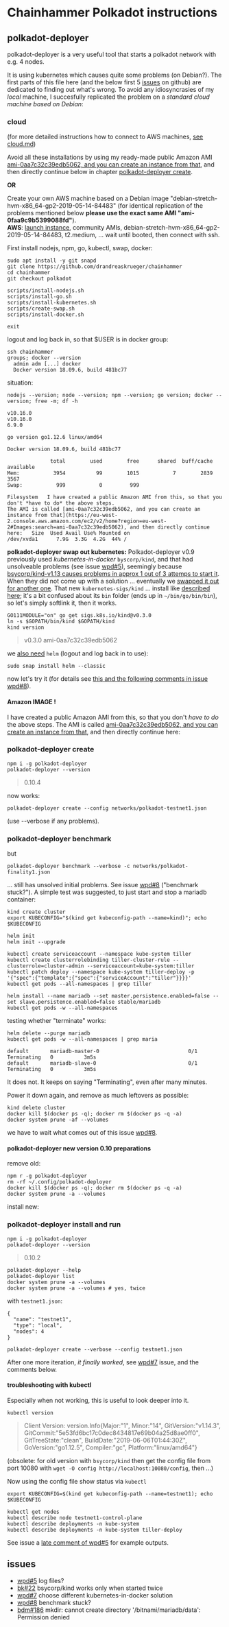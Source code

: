 # Chainhammer Polkadot instructions

## polkadot-deployer
polkadot-deployer is a very useful tool that starts a polkadot network with e.g. 4 nodes. 

It is using kubernetes which causes quite some problems (on Debian?). The first parts of this file here (and the below first 5 [issues](#issues) on github) are dedicated to finding out what's wrong. To avoid any idiosyncrasies of my *local* machine, I succesfully replicated the problem on a *standard cloud machine based on Debian*:

### cloud
(for more detailed instructions how to connect to AWS machines, [see cloud.md](cloud.md#aws-deployment))

Avoid all these installations by using my ready-made public Amazon AMI [ami-0aa7c32c39edb5062, and you can create an instance from that](https://eu-west-2.console.aws.amazon.com/ec2/v2/home?region=eu-west-2#Images:search=ami-0aa7c32c39edb5062), and then directly continue below in chapter [polkadot-deployer create](#polkadot-deployer-create).

**OR**

Create your own AWS machine based on a Debian image "debian-stretch-hvm-x86_64-gp2-2019-05-14-84483" (for identical replication of the problems mentioned below **please use the exact same AMI "ami-0faa9c9b5399088fd"**).  
**AWS**: [launch instance](https://eu-west-2.console.aws.amazon.com/ec2/v2/home?region=eu-west-2#LaunchInstanceWizard), community AMIs, debian-stretch-hvm-x86_64-gp2-2019-05-14-84483, t2.medium, ... wait until booted, then connect with ssh.

First install nodejs, npm, go, kubectl, swap, docker:

```
sudo apt install -y git snapd
git clone https://github.com/drandreaskrueger/chainhammer
cd chainhammer
git checkout polkadot

scripts/install-nodejs.sh 
scripts/install-go.sh 
scripts/install-kubernetes.sh 
scripts/create-swap.sh 
scripts/install-docker.sh 

exit
```
logout and log back in, so that $USER is in docker group:
```
ssh chainhammer
groups; docker --version
  admin adm [...] docker
  Docker version 18.09.6, build 481bc77
```

situation:
```
nodejs --version; node --version; npm --version; go version; docker --version; free -m; df -h

v10.16.0
v10.16.0
6.9.0

go version go1.12.6 linux/amd64

Docker version 18.09.6, build 481bc77

              total        used        free      shared  buff/cache   available
Mem:           3954          99        1015           7        2839        3567
Swap:           999           0         999

Filesystem   I have created a public Amazon AMI from this, so that you don't *have to do* the above steps.
The AMI is called [ami-0aa7c32c39edb5062, and you can create an instance from that](https://eu-west-2.console.aws.amazon.com/ec2/v2/home?region=eu-west-2#Images:search=ami-0aa7c32c39edb5062), and then directly continue here:   Size  Used Avail Use% Mounted on
/dev/xvda1      7.9G  3.3G  4.2G  44% /
```

**polkadot-deployer swap out kubernetes:** Polkadot-deployer v0.9 previously used  *kubernetes-in-docker* `byscorp/kind`, and that had unsolveable problems (see issue [wpd#5](https://github.com/w3f/polkadot-deployer/issues/5)), seemingly because [bsycorp/kind-v1.13 causes problems in approx 1 out of 3 attemps to start it](https://github.com/bsycorp/kind/issues/22). When they did not come up with a solution ... eventually we [swapped it out for another one](https://github.com/w3f/polkadot-deployer/issues/7). That new `kubernetes-sigs/kind` ... install like [described here](https://github.com/kubernetes-sigs/kind#installation-and-usage); it's a bit confused about its `bin` folder (ends up in `~/bin/go/bin/bin`), so let's simply softlink it, then it works.
```
GO111MODULE="on" go get sigs.k8s.io/kind@v0.3.0
ln -s $GOPATH/bin/kind $GOPATH/kind
kind version
```
> v0.3.0    ami-0aa7c32c39edb5062

we [also need](https://github.com/w3f/polkadot-deployer/issues/7#issuecomment-501762050) `helm` (logout and log back in to use):

    sudo snap install helm --classic

now let's try it (for details see [this and the following comments in issue wpd#8](https://github.com/w3f/polkadot-deployer/issues/8#issuecomment-503054700)).

#### Amazon IMAGE !

I have created a public Amazon AMI from this, so that you don't *have to do* the above steps.
The AMI is called [ami-0aa7c32c39edb5062, and you can create an instance from that](https://eu-west-2.console.aws.amazon.com/ec2/v2/home?region=eu-west-2#Images:search=ami-0aa7c32c39edb5062), and then directly continue here:

### polkadot-deployer create

    npm i -g polkadot-deployer
    polkadot-deployer --version

> 0.10.4

now works:

    polkadot-deployer create --config networks/polkadot-testnet1.json

(use --verbose if any problems).

### polkadot-deployer benchmark
but

    polkadot-deployer benchmark --verbose -c networks/polkadot-finality1.json 

... still has unsolved initial problems. See issue [wpd#8](https://github.com/w3f/polkadot-deployer/issues/8) ("benchmark stuck?"). A simple test was  suggested, to just start and stop a mariadb container:

```
kind create cluster
export KUBECONFIG="$(kind get kubeconfig-path --name=kind)"; echo $KUBECONFIG

helm init
helm init --upgrade

kubectl create serviceaccount --namespace kube-system tiller
kubectl create clusterrolebinding tiller-cluster-rule --clusterrole=cluster-admin --serviceaccount=kube-system:tiller
kubectl patch deploy --namespace kube-system tiller-deploy -p '{"spec":{"template":{"spec":{"serviceAccount":"tiller"}}}}'
kubectl get pods --all-namespaces | grep tiller

helm install --name mariadb --set master.persistence.enabled=false --set slave.persistence.enabled=false stable/mariadb
kubectl get pods -w --all-namespaces 
```

testing whether "terminate" works:

    helm delete --purge mariadb
    kubectl get pods -w --all-namespaces | grep maria
    
    default       mariadb-master-0                             0/1     Terminating   0          3m5s
    default       mariadb-slave-0                              0/1     Terminating   0          3m5s

It does not. It keeps on saying "Terminating", even after many minutes.

Power it down again, and remove as much leftovers as possible:

```
kind delete cluster
docker kill $(docker ps -q); docker rm $(docker ps -q -a)
docker system prune -af --volumes
```
we have to wait what comes out of this issue [wpd#8](https://github.com/w3f/polkadot-deployer/issues/8).



#### polkadot-deployer new version 0.10 preparations

remove old:
```
npm r -g polkadot-deployer
rm -rf ~/.config/polkadot-deployer
docker kill $(docker ps -q); docker rm $(docker ps -q -a)
docker system prune -a --volumes
```

install new:

### polkadot-deployer install and run
```
npm i -g polkadot-deployer
polkadot-deployer --version
```
> 0.10.2  


```
polkadot-deployer --help
polkadot-deployer list
docker system prune -a --volumes
docker system prune -a --volumes # yes, twice
```
with `testnet1.json`:
```
{
  "name": "testnet1",
  "type": "local",
  "nodes": 4
}
```
```
polkadot-deployer create --verbose --config testnet1.json
```

After one more iteration, *it finally worked*, see [wpd#7](https://github.com/w3f/polkadot-deployer/issues/7#issuecomment-502222660) issue, and the comments below.


#### troubleshooting with kubectl
Especially when not working, this is useful to look deeper into it. 
```
kubectl version
```
> Client Version: version.Info{Major:"1", Minor:"14", GitVersion:"v1.14.3", GitCommit:"5e53fd6bc17c0dec8434817e69b04a25d8ae0ff0", GitTreeState:"clean", BuildDate:"2019-06-06T01:44:30Z", GoVersion:"go1.12.5", Compiler:"gc", Platform:"linux/amd64"}

(obsolete: for old version with `bsycorp/kind` then get the config file from port 10080 with `wget -O config http://localhost:10080/config`, then ...)

Now using the config file show status via `kubectl`
```
export KUBECONFIG=$(kind get kubeconfig-path --name=testnet1); echo $KUBECONFIG

kubectl get nodes
kubectl describe node testnet1-control-plane   
kubectl describe deployments -n kube-system
kubectl describe deployments -n kube-system tiller-deploy
```

See issue a [late comment of wpd#5](https://github.com/w3f/polkadot-deployer/issues/5#issuecomment-502769328) for example outputs.




## issues
* [wpd#5](https://github.com/w3f/polkadot-deployer/issues/5) log files?
* [bk#22](https://github.com/bsycorp/kind/issues/22) bsycorp/kind works only when started twice
* [wpd#7](https://github.com/w3f/polkadot-deployer/issues/7) choose different kubernetes-in-docker solution
* [wpd#8](https://github.com/w3f/polkadot-deployer/issues/8) benchmark stuck?
* [bdm#186](https://github.com/bitnami/bitnami-docker-mariadb/issues/186) mkdir: cannot create directory '/bitnami/mariadb/data': Permission denied

